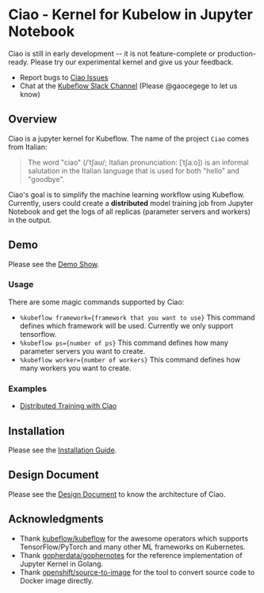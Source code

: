 # Ciao - Kernel for Kubelow in Jupyter Notebook

Ciao is still in early development -- it is not feature-complete or production-ready. Please try our experimental kernel and give us your feedback.

- Report bugs to [Ciao Issues](https://github.com/caicloud/ciao/issues)
- Chat at the [Kubeflow Slack Channel](https://kubeflow.slack.com/messages/C7REE0EHK/) (Please @gaocegege to let us know)

## Overview

Ciao is a jupyter kernel for Kubeflow. The name of the project `Ciao` comes from Italian:

> The word "ciao" (/ˈtʃaʊ/; Italian pronunciation: [ˈtʃaːo]) is an informal salutation in the Italian language that is used for both "hello" and "goodbye".

Ciao's goal is to simplify the machine learning workflow using Kubeflow. Currently, users could create a **distributed** model training job from Jupyter Notebook and get the logs of all replicas (parameter servers and workers) in the output.

## Demo

Please see the [Demo Show](./docs/demo.md).

### Usage

There are some magic commands supported by Ciao:

- `%kubeflow framework={framework that you want to use}` This command defines which framework will be used. Currently we only support tensorflow.
- `%kubeflow ps={number of ps}` This command defines how many parameter servers you want to create.
- `%kubeflow worker={number of workers}` This command defines how many workers you want to create.

### Examples

- [Distributed Training with Ciao](./docs/examples/example.ipynb)

## Installation

Please see the [Installation Guide](./docs/installation.md).

## Design Document

Please see the [Design Document](./docs/design.md) to know the architecture of Ciao.

## Acknowledgments

- Thank [kubeflow/kubeflow](https://github.com/kubeflow/kubeflow) for the awesome operators which supports TensorFlow/PyTorch and many other ML frameworks on Kubernetes.
- Thank [gopherdata/gophernotes](https://github.com/gopherdata/gophernotes) for the reference implementation of Jupyter Kernel in Golang.
- Thank [openshift/source-to-image](https://github.com/openshift/source-to-image) for the tool to convert source code to Docker image directly.
